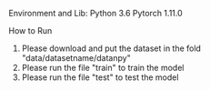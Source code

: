 Environment and Lib:
Python 3.6
Pytorch 1.11.0


How to Run
1. Please download and put the dataset in the fold "data/datasetname/datanpy"
2. Please run the file "train" to train the model 
3. Please run the file "test" to test the model 











 

